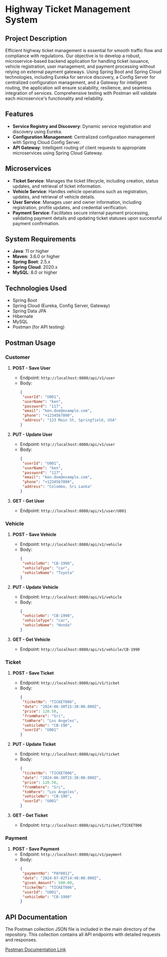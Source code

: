 # Highway Ticket Management System

## Project Description

Efficient highway ticket management is essential for smooth traffic flow and compliance with regulations. Our objective is to develop a robust, microservice-based backend application for handling ticket issuance, vehicle registration, user management, and payment processing without relying on external payment gateways. Using Spring Boot and Spring Cloud technologies, including Eureka for service discovery, a Config Server for centralized configuration management, and a Gateway for intelligent routing, the application will ensure scalability, resilience, and seamless integration of services. Comprehensive testing with Postman will validate each microservice's functionality and reliability.

## Features

- **Service Registry and Discovery**: Dynamic service registration and discovery using Eureka.
- **Configuration Management**: Centralized configuration management with Spring Cloud Config Server.
- **API Gateway**: Intelligent routing of client requests to appropriate microservices using Spring Cloud Gateway.

## Microservices

- **Ticket Service**: Manages the ticket lifecycle, including creation, status updates, and retrieval of ticket information.
- **Vehicle Service**: Handles vehicle operations such as registration, updates, and retrieval of vehicle details.
- **User Service**: Manages user and owner information, including registration, profile updates, and credential verification.
- **Payment Service**: Facilitates secure internal payment processing, validating payment details and updating ticket statuses upon successful payment confirmation.

## System Requirements

- **Java**: 11 or higher
- **Maven**: 3.6.0 or higher
- **Spring Boot**: 2.5.x
- **Spring Cloud**: 2020.x
- **MySQL**: 8.0 or higher

## Technologies Used

- Spring Boot
- Spring Cloud (Eureka, Config Server, Gateway)
- Spring Data JPA
- Hibernate
- MySQL
- Postman (for API testing)

## Postman Usage

### Customer

1. **POST - Save User**
    - Endpoint: `http://localhost:8080/api/v1/user`
    - Body:
      ```json
      {
       "userId": "U001",
       "userName": "ken",
       "password": "117",
       "email": "ken.doe@example.com",
       "phone": "+1234567890",
       "address": "123 Main St, Springfield, USA"
      }
      ```

2. **PUT - Update User**
    - Endpoint: `http://localhost:8080/api/v1/user`
    - Body:
      ```json
      {
       "userId": "U001",
       "userName": "ken",
       "password": "117",
       "email": "ken.doe@example.com",
       "phone": "+1234567890",
       "address": "Colombo, Sri Lanka"
      }
      ```

3. **GET - Get User**
    - Endpoint: `http://localhost:8080/api/v1/user/U001`

### Vehicle

1. **POST - Save Vehicle**
    - Endpoint: `http://localhost:8080/api/v1/vehicle`
    - Body:
      ```json
      {
       "vehicleNo": "CB-1990",
       "vehicleType": "car",
       "vehicleName": "Toyota"
      }
      ```

2. **PUT - Update Vehicle**
    - Endpoint: `http://localhost:8080/api/v1/vehicle`
    - Body:
      ```json
      {
       "vehicleNo": "CB-1990",
       "vehicleType": "car",
       "vehicleName": "Honda"
      }
      ```

3. **GET - Get Vehicle**
    - Endpoint: `http://localhost:8080/api/v1/vehicle/CB-1990`

### Ticket

1. **POST - Save Ticket**
    - Endpoint: `http://localhost:8080/api/v1/ticket`
    - Body:
      ```json
      {
       "ticketNo": "TICKET006",
       "date": "2024-06-30T15:30:00.000Z",
       "price": 120.50,
       "fromWhere": "Sri",
       "toWhere": "Los Angeles",
       "vehicleNo": "CB-190",
       "userId": "U001"
      }
      ```

2. **PUT - Update Ticket**
    - Endpoint: `http://localhost:8080/api/v1/ticket`
    - Body:
      ```json
      {
       "ticketNo": "TICKET006",
       "date": "2024-06-30T15:30:00.000Z",
       "price": 120.50,
       "fromWhere": "Sri",
       "toWhere": "Los Angeles",
       "vehicleNo": "CB-190",
       "userId": "U001"
      }
      ```

3. **GET - Get Ticket**
    - Endpoint: `http://localhost:8080/api/v1/ticket/TICKET006`

### Payment

1. **POST - Save Payment**
    - Endpoint: `http://localhost:8080/api/v1/payment`
    - Body:
      ```json
      {
       "paymentNo": "PAY0012",
       "date": "2024-07-02T14:48:00.000Z",
       "given_Amount": 500.00,
       "ticketNo": "TICKET006",
       "userId": "U001",
       "vehicleNo": "CB-1990"
      }
      ```

## API Documentation

The Postman collection JSON file is included in the main directory of the repository. This collection contains all API endpoints with detailed requests and responses.

[Postman Documentation Link](https://documenter.getpostman.com/view/30897079/2sA3dxEXmE)


